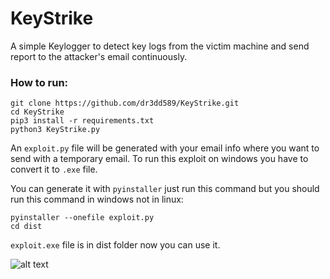 <h1>KeyStrike</h1>

A simple Keylogger to detect key logs from the victim machine and send report to the attacker's email continuously.

<h3>How to run:</h3>

```
git clone https://github.com/dr3dd589/KeyStrike.git
cd KeyStrike
pip3 install -r requirements.txt
python3 KeyStrike.py
```
An `exploit.py` file will be generated with your email info where you want to send with a temporary email. To run this exploit on windows you have to convert it to `.exe` file.

You can generate it with `pyinstaller` just run this command but you should run this command in windows not in linux:

```
pyinstaller --onefile exploit.py
cd dist
```
`exploit.exe` file is in dist folder now you can use it.<br>

![alt text](https://github.com/dr3dd589/KeyStrike/blob/master/a.png)
